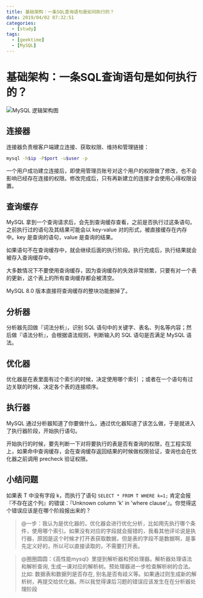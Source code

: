 ```yaml
---
title: 基础架构：一条SQL查询语句是如何执行的？
date: 2019/04/02 07:32:51
categories: 
  - [study]
tags: 
  - [geektime]
  - [MySQL]
---
```


#  基础架构：一条SQL查询语句是如何执行的？

![MySQL 逻辑架构图](https://raw.githubusercontent.com/N0nb0at/mysql-in-action-geektime/dev/resource/MySQL-architectural-sketch.png)

<!-- more -->

## 连接器

连接器负责根客户端建立连接、获取权限、维持和管理链接：

``` bash
mysql -h$ip -P$port -u$user -p
```

一个用户成功建立连接后，即使用管理员账号对这个用户的权限做了修改，也不会影响已经存在连接的权限。修改完成后，只有再新建立的连接才会使用心得权限设置。

## 查询缓存

MySQL 拿到一个查询请求后，会先到查询缓存查看，之前是否执行过这条语句。之前执行过的语句及其结果可能会以 key-value 对的形式，被直接缓存在内存中。key 是查询的语句，value 是查询的结果。

如果语句不在查询缓存中，就会继续后面的执行阶段。执行完成后，执行结果就会被存入查询缓存中。

大多数情况下不要使用查询缓存，因为查询缓存的失效非常频繁，只要有对一个表的更新，这个表上的所有查询缓存都会被清空。

MySQL 8.0 版本直接将查询缓存的整块功能删掉了。

## 分析器

分析器先回做『词法分析』，识别 SQL 语句中的关键字、表名、列名等内容；然后做『语法分析』，会根据语法规则，判断输入的 SQL 语句是否满足 MySQL 语法。

## 优化器

优化器是在表里面有过个索引的时候，决定使用哪个索引 ；或者在一个语句有过边关联的时候，决定各个表的连接顺序。

## 执行器

MySQL 通过分析器知道了你要做什么，通过优化器知道了该怎么做，于是就进入了执行器阶段，开始执行语句。

开始执行的时候，要先判断一下对将要执行的表是否有查询的权限，在工程实现上，如果命中查询缓存，会在查询缓存返回结果的时候做权限验证，查询也会在优化器之前调用 precheck 验证权限。

## 小结问题

如果表 T 中没有字段 k，而执行了语句 `SELECT * FROM T WHERE k=1;` 肯定会报『不存在这个列』的错误：『Unknown column 'k' in 'where clause'』。你觉得这个错误应该是在哪个阶段报出来的？

> @一步：我认为是优化器的，优化器会进行优化分析，比如用先执行哪个条件，使用哪个索引。如果没有对应的字段就会报错的，我看其他评论说是执行器，原因是这个时候才打开表获取数据，但是表的字段不是数据啊，是事先定义好的，所以可以直接读取的，不需要打开表。

> @圈圈圆圆：《高性能mysql》里提到解析器和预处理器。解析器处理语法和解析查询, 生成一课对应的解析树。预处理器进一步检查解析树的合法。比如: 数据表和数据列是否存在, 别名是否有歧义等。如果通过则生成新的解析树，再提交给优化器。所以我觉得课后习题的错误应该发生在在分析器处理阶段
